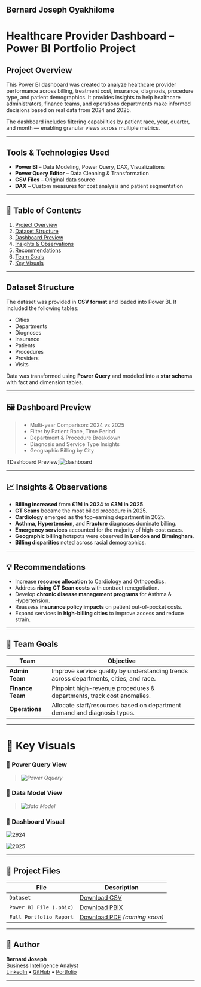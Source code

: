## Bernard Joseph Oyakhilome

# Healthcare Provider Dashboard – Power BI Portfolio Project

## Project Overview
This Power BI dashboard was created to analyze healthcare provider performance across billing, treatment cost, insurance, diagnosis, procedure type, and patient demographics. It provides insights to help healthcare administrators, finance teams, and operations departments make informed decisions based on real data from 2024 and 2025.

The dashboard includes filtering capabilities by patient race, year, quarter, and month — enabling granular views across multiple metrics.

---

## Tools & Technologies Used
- **Power BI** – Data Modeling, Power Query, DAX, Visualizations
- **Power Query Editor** – Data Cleaning & Transformation
- **CSV Files** – Original data source
- **DAX** – Custom measures for cost analysis and patient segmentation

---

## 📂 Table of Contents
1. [Project Overview](#-project-overview)  
2. [Dataset Structure](#-dataset-structure)  
3. [Dashboard Preview](#-dashboard-preview)  
4. [Insights & Observations](#-insights--observations)  
5. [Recommendations](#-recommendations)  
6. [Team Goals](#-team-goals)  
7. [Key Visuals](#-key-visuals)

---

## Dataset Structure
The dataset was provided in **CSV format** and loaded into Power BI. It included the following tables:
- Cities
- Departments
- Diognoses
- Insurance
- Patients
- Procedures
- Providers
- Visits

Data was transformed using **Power Query** and modeled into a **star schema** with fact and dimension tables.

---

## 🖼️ Dashboard Preview

> - Multi-year Comparison: 2024 vs 2025  
> - Filter by Patient Race, Time Period  
> - Department & Procedure Breakdown  
> - Diagnosis and Service Type Insights  
> - Geographic Billing by City

![Dashboard Preview]![dashboard](https://github.com/user-attachments/assets/31d1e1d1-6aac-44ae-b9ee-11c269f59b16)


---

## 📈 Insights & Observations

- **Billing increased** from **£1M in 2024** to **£3M in 2025**.
- **CT Scans** became the most billed procedure in 2025.
- **Cardiology** emerged as the top-earning department in 2025.
- **Asthma, Hypertension**, and **Fracture** diagnoses dominate billing.
- **Emergency services** accounted for the majority of high-cost cases.
- **Geographic billing** hotspots were observed in **London and Birmingham**.
- **Billing disparities** noted across racial demographics.

---

## 💡 Recommendations

- Increase **resource allocation** to Cardiology and Orthopedics.
- Address **rising CT Scan costs** with contract renegotiation.
- Develop **chronic disease management programs** for Asthma & Hypertension.
- Reassess **insurance policy impacts** on patient out-of-pocket costs.
- Expand services in **high-billing cities** to improve access and reduce strain.

---

## 👥 Team Goals

| Team            | Objective                                                                 |
|-----------------|---------------------------------------------------------------------------|
| **Admin Team**  | Improve service quality by understanding trends across departments, cities, and race. |
| **Finance Team**| Pinpoint high-revenue procedures & departments, track cost anomalies.     |
| **Operations**  | Allocate staff/resources based on department demand and diagnosis types.  |

---

# 🧩 Key Visuals

### 🔗 Power Query View
> *![Power Qquery](https://github.com/user-attachments/assets/a663ed55-8516-425e-88f4-f478a9df35ac)*

### 🔗 Data Model View
> *![data Model](https://github.com/user-attachments/assets/8dce0872-27df-4e56-85a5-14cd5d966bef)*

### 🔗 Dashboard Visual
![2924](https://github.com/user-attachments/assets/f16bbe37-552a-4050-8b55-c985595c6ac9)

![2025](https://github.com/user-attachments/assets/90a1cc9a-57c6-430b-aea3-fe24614a03ce)

---

## 📁 Project Files

| File                        | Description                     |
|-----------------------------|----------------------------------|
| `Dataset`                  | [Download CSV]()                |
| `Power BI File (.pbix)`    | [Download PBIX](#)               |
| `Full Portfolio Report`    | [Download PDF](#) *(coming soon)*|

---

## 📣 Author

**Bernard Joseph**  
Business Intelligence Analyst  
[LinkedIn](#) • [GitHub](#) • [Portfolio](#)

---
